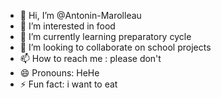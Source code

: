 - 👋 Hi, I’m @Antonin-Marolleau
- 👀 I’m interested in food
- 🌱 I’m currently learning preparatory cycle
- 💞️ I’m looking to collaborate on school projects
- 📫 How to reach me : please don't
- 😄 Pronouns: HeHe
- ⚡ Fun fact: i want to eat

<!---
Antonin-Marolleau/Antonin-Marolleau is a ✨ special ✨ repository because its `README.md` (this file) appears on your GitHub profile.
You can click the Preview link to take a look at your changes.
--->
